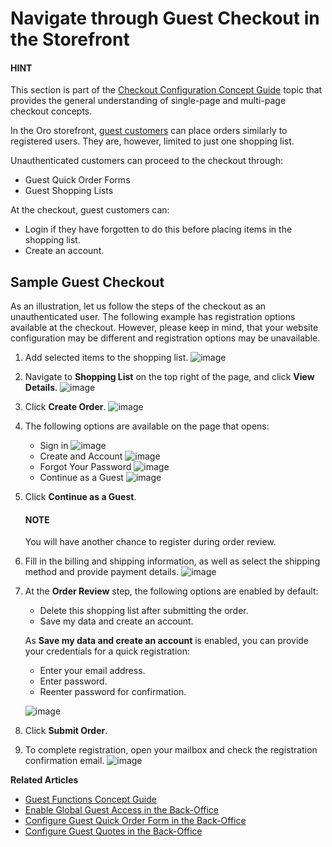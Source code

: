 <a id="frontstore-guide-orders-checkout-guest"></a>

# Navigate through Guest Checkout in the Storefront

#### HINT
This section is part of the [Checkout Configuration Concept Guide](../../concept-guides/checkout/index.md#checkout-management-concept-guide) topic that provides the general understanding of single-page and multi-page checkout concepts.

In the Oro storefront, [guest customers](../../concept-guides/guests/index.md#sys-conf-commerce-guest) can place orders similarly to registered users. They are, however, limited to just one shopping list.

Unauthenticated customers can proceed to the checkout through:

* Guest Quick Order Forms
* Guest Shopping Lists

At the checkout, guest customers can:

* Login if they have forgotten to do this before placing items in the shopping list.
* Create an account.

<!-- begin_sample_checkout -->

## Sample Guest Checkout

As an illustration, let us follow the steps of the checkout as an unauthenticated user. The following example has registration options available at the checkout. However, please keep in mind, that your website configuration may be different and registration options may be unavailable.

1. Add selected items to the shopping list.
   ![image](user/img/storefront/orders/SampleGuestCheckout1.png)
2. Navigate to **Shopping List** on the top right of the page, and click **View Details**.
   ![image](user/img/storefront/orders/SampleGuestCheckout2.png)
3. Click **Create Order**.
   ![image](user/img/storefront/orders/SampleGuestCheckout3.png)
4. The following options are available on the page that opens:
   * Sign in
     ![image](user/img/storefront/orders/SampleGuestCheckout5.png)
   * Create and Account
     ![image](user/img/storefront/orders/SampleGuestCheckout6.png)
   * Forgot Your Password
     ![image](user/img/storefront/orders/SampleGuestCheckout7.png)
   * Continue as a Guest
     ![image](user/img/storefront/orders/SampleGuestCheckout4.png)
5. Click **Continue as a Guest**.

   #### NOTE
   You will have another chance to register during order review.
6. Fill in the billing and shipping information, as well as select the shipping method and provide payment details.
   ![image](user/img/storefront/orders/SampleGuestCheckout8.png)
7. At the **Order Review** step, the following options are enabled by default:
   * Delete this shopping list after submitting the order.
   * Save my data and create an account.

   As **Save my data and create an account** is enabled, you can provide your credentials for a quick registration:
   * Enter your email address.
   * Enter password.
   * Reenter password for confirmation.

   ![image](user/img/storefront/orders/SampleGuestCheckout9.png)
8. Click **Submit Order**.
9. To complete registration, open your mailbox and check the registration confirmation email.
   ![image](user/img/storefront/orders/SampleGuestCheckout10.png)

**Related Articles**

* [Guest Functions Concept Guide](../../concept-guides/guests/index.md#sys-conf-commerce-guest)
* [Enable Global Guest Access in the Back-Office](../../back-office/system/configuration/commerce/guests/index.md#configuration-guide-commerce-configuration-guests)
* [Configure Guest Quick Order Form in the Back-Office](../../back-office/system/configuration/commerce/sales/guest-quick-order-global.md#user-guide-system-configuration-commerce-sales-quick-order-form)
* [Configure Guest Quotes in the Back-Office](../../back-office/system/configuration/commerce/sales/guest-quote.md#sys-conf-commerce-guest-enable-guest-quotes)

<!-- finish_sample_checkout -->

